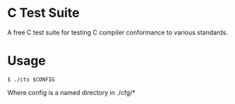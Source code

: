 # C Test Suite

A free C test suite for testing C compiler conformance to various standards.

# Usage

```
$ ./cts $CONFIG
```

Where config is a named directory in ./cfg/*

